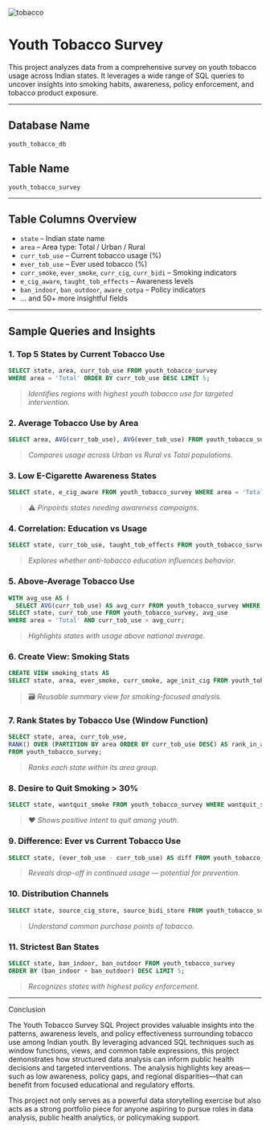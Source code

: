 
![tobacco](https://github.com/user-attachments/assets/5af56ac8-7c6a-48d2-a4d0-3543d8d2bf91)



# Youth Tobacco Survey

This project analyzes data from a comprehensive survey on youth tobacco usage across Indian states. It leverages a wide range of SQL queries to uncover insights into smoking habits, awareness, policy enforcement, and tobacco product exposure.

---

##  Database Name

`youth_tobacco_db`

##  Table Name

`youth_tobacco_survey`

---

##  Table Columns Overview

- `state` – Indian state name
- `area` – Area type: Total / Urban / Rural
- `curr_tob_use` – Current tobacco usage (%)
- `ever_tob_use` – Ever used tobacco (%)
- `curr_smoke`, `ever_smoke`, `curr_cig`, `curr_bidi` – Smoking indicators
- `e_cig_aware`, `taught_tob_effects` – Awareness levels
- `ban_indoor`, `ban_outdoor`, `aware_cotpa` – Policy indicators
- ... and 50+ more insightful fields

---

##  Sample Queries and Insights

### 1. **Top 5 States by Current Tobacco Use**

```sql
SELECT state, area, curr_tob_use FROM youth_tobacco_survey
WHERE area = 'Total' ORDER BY curr_tob_use DESC LIMIT 5;
```

>  *Identifies regions with highest youth tobacco use for targeted intervention.*

### 2. **Average Tobacco Use by Area**

```sql
SELECT area, AVG(curr_tob_use), AVG(ever_tob_use) FROM youth_tobacco_survey GROUP BY area;
```

>  *Compares usage across Urban vs Rural vs Total populations.*

### 3. **Low E-Cigarette Awareness States**

```sql
SELECT state, e_cig_aware FROM youth_tobacco_survey WHERE area = 'Total' AND e_cig_aware < 20;
```

> ⚠ *Pinpoints states needing awareness campaigns.*

### 4. **Correlation: Education vs Usage**

```sql
SELECT state, curr_tob_use, taught_tob_effects FROM youth_tobacco_survey WHERE area = 'Total';
```

>  *Explores whether anti-tobacco education influences behavior.*

### 5. **Above-Average Tobacco Use**

```sql
WITH avg_use AS (
  SELECT AVG(curr_tob_use) AS avg_curr FROM youth_tobacco_survey WHERE area = 'Total')
SELECT state, curr_tob_use FROM youth_tobacco_survey, avg_use
WHERE area = 'Total' AND curr_tob_use > avg_curr;
```

>  *Highlights states with usage above national average.*

### 6. **Create View: Smoking Stats**

```sql
CREATE VIEW smoking_stats AS
SELECT state, area, ever_smoke, curr_smoke, age_init_cig FROM youth_tobacco_survey;
```

> 🗃 *Reusable summary view for smoking-focused analysis.*

### 7. **Rank States by Tobacco Use (Window Function)**

```sql
SELECT state, area, curr_tob_use,
RANK() OVER (PARTITION BY area ORDER BY curr_tob_use DESC) AS rank_in_area
FROM youth_tobacco_survey;
```

>  *Ranks each state within its area group.*

### 8. **Desire to Quit Smoking > 30%**

```sql
SELECT state, wantquit_smoke FROM youth_tobacco_survey WHERE wantquit_smoke > 30;
```

> ❤ *Shows positive intent to quit among youth.*

### 9. **Difference: Ever vs Current Tobacco Use**

```sql
SELECT state, (ever_tob_use - curr_tob_use) AS diff FROM youth_tobacco_survey;
```

>  *Reveals drop-off in continued usage — potential for prevention.*

### 10. **Distribution Channels**

```sql
SELECT state, source_cig_store, source_bidi_store FROM youth_tobacco_survey;
```

>  *Understand common purchase points of tobacco.*

### 11. **Strictest Ban States**

```sql
SELECT state, ban_indoor, ban_outdoor FROM youth_tobacco_survey
ORDER BY (ban_indoor + ban_outdoor) DESC LIMIT 5;
```

>  *Recognizes states with highest policy enforcement.*

---

 Conclusion

The Youth Tobacco Survey SQL Project provides valuable insights into the patterns, awareness levels, and policy effectiveness surrounding tobacco use among Indian youth. By leveraging advanced SQL techniques such as window functions, views, and common table expressions, this project demonstrates how structured data analysis can inform public health decisions and targeted interventions. The analysis highlights key areas—such as low awareness, policy gaps, and regional disparities—that can benefit from focused educational and regulatory efforts.

This project not only serves as a powerful data storytelling exercise but also acts as a strong portfolio piece for anyone aspiring to pursue roles in data analysis, public health analytics, or policymaking support.
